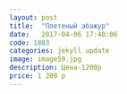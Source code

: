 ```yaml
---
layout: post
title:  "Плетеный абажур"
date:   2017-04-06 17:40:06
code: 1803
categories: jekyll update
image: image59.jpg
description: Цена-1200р
price: 1 200 р
---
```

